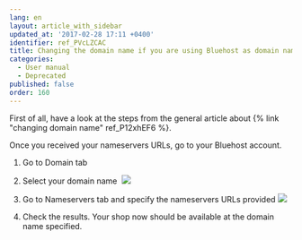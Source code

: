 ```yaml
---
lang: en
layout: article_with_sidebar
updated_at: '2017-02-28 17:11 +0400'
identifier: ref_PVcLZCAC
title: Changing the domain name if you are using Bluehost as domain name registrar
categories:
  - User manual
  - Deprecated
published: false
order: 160
---
```



First of all, have a look at the steps from the general article about {% link "changing domain name" ref_P12xhEF6 %}.

Once you received your nameservers URLs, go to your Bluehost account.

1.  Go to Domain tab
2.  Select your domain name
     ![]({{site.baseurl}}/attachments/6389819/6586499.png)
3.  Go to Nameservers tab and specify the nameservers URLs provided
    ![]({{site.baseurl}}/attachments/6389819/6586500.png)

4.  Check the results. Your shop now should be available at the domain name specified.
